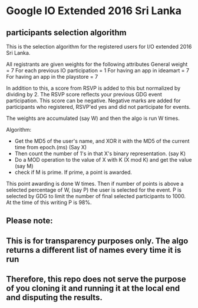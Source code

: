 # Google IO Extended 2016 Sri Lanka
## participants selection algorithm

This is the selection algorithm for the registered users for I/O extended 2016 Sri Lanka.

All registrants are given weights for the following attributes
General weight = 7
For each previous IO participation = 1
For having an app in ideamart = 7
For having an app in the playstore = 7

In addition to this, a score from RSVP is added to this but normalized by dividing by 2.
The RSVP score reflects your previous GDG event participation. This score can be negative. 
Negative marks are added for participants who registered, RSVP'ed yes and did not participate for events.


The weights are accumulated (say W) and then the algo is run W times.

Algorithm:
- Get the MD5 of the user's name, and XOR it with the MD5 of the current time from epoch.(ms) (Say X)
- Then count the number of 1's in that X's binary representation. (say K)
- Do a MOD operation to the value of X with K (X mod K) and get the value (say M)
- check if M is prime. If prime, a point is awarded. 

This point awarding is done W times. Then if number of points is above a selected percentage of W, (say P) 
the user is selected for the event.
P is selected by GDG to limit the number of final selected participants to 1000. At the time of this writing P is 98%.

## Please note:
## This is for transparency purposes only. The algo returns a different list of names every time it is run
## Therefore, this repo does not serve the purpose of you cloning it and running it at the local end and disputing the results.
